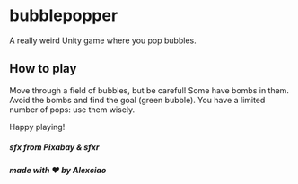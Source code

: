 # bubblepopper

A really weird Unity game where you pop bubbles.

## How to play

Move through a field of bubbles, but be careful! Some have bombs in them.
Avoid the bombs and find the goal (green bubble).
You have a limited number of pops: use them wisely.

Happy playing!

##### sfx from Pixabay & sfxr

##### made with ❤️ by Alexciao
